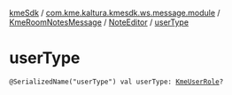[kmeSdk](../../../index.md) / [com.kme.kaltura.kmesdk.ws.message.module](../../index.md) / [KmeRoomNotesMessage](../index.md) / [NoteEditor](index.md) / [userType](./user-type.md)

# userType

`@SerializedName("userType") val userType: `[`KmeUserRole`](../../../com.kme.kaltura.kmesdk.ws.message.type/-kme-user-role/index.md)`?`
